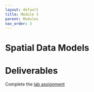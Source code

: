 ```yaml
---
layout: default
title: Module 3
parent: Modules
nav_order: 3
---
```



# Spatial Data Models


# Deliverables

Complete the [lab assignment](https://june-skeeter.github.io/GEOB270_Lab2_2021S1/)



